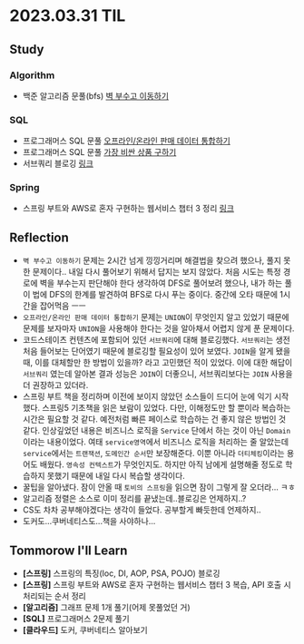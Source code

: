 # 2023.03.31 TIL

## Study
### Algorithm
- 백준 알고리즘 문풀(bfs) [벽 부수고 이동하기](https://www.acmicpc.net/problem/2206)
### SQL
- 프로그래머스 SQL 문풀 [오프라인/온라인 판매 데이터 통합하기](https://school.programmers.co.kr/learn/courses/30/lessons/131537)
- 프로그래머스 SQL 문풀 [가장 비싼 상품 구하기](https://school.programmers.co.kr/learn/courses/30/lessons/131697)
- 서브쿼리 블로깅 [링크](https://memodayoungee.tistory.com/101)
### Spring
- 스프링 부트와 AWS로 혼자 구현하는 웹서비스 챕터 3 정리 [링크](https://glass-milkshake-24b.notion.site/03-JPA-DB-f5eed999c1ec4826ae30e42d52a25058)

## Reflection
- `벽 부수고 이동하기` 문제는 2시간 넘게 낑낑거리며 해결법을 찾으려 했으나, 풀지 못한 문제이다.. 내일 다시 풀어보기 위해서 답지는 보지 않았다. 처음 시도는 특정 경로에 벽을 부수는지 판단해야 한다 생각하여 DFS로 풀어보려 했으나, 내가 하는 풀이 법에 DFS의 한계를 발견하여 BFS로 다시 푸는 중이다. 중간에 오타 때문에 1시간을 잡어먹음 ㅡㅡ
- `오프라인/온라인 판매 데이터 통합하기` 문제는 `UNION`이 무엇인지 알고 있었기 때문에 문제를 보자마자 `UNION`을 사용해야 한다는 것을 알아채서 어렵지 않게 푼 문제이다.
- 코드스테이츠 컨텐츠에 포함되어 있던 `서브쿼리`에 대해 블로깅했다. `서브쿼리`는 생전 처음 들어보는 단어였기 때문에 블로깅할 필요성이 있어 보였다. `JOIN`을 알게 됐을 때, 이를 대체할만 한 방법이 있을까? 라고 고민했던 적이 있었다. 이에 대한 해답이 `서브쿼리` 였는데 알아본 결과 성능은 `JOIN`이 더좋으니, 서브쿼리보다는 `JOIN` 사용을 더 권장하고 있더라.
- 스프링 부트 책을 정리하며 이전에 보이지 않았던 소스들이 드디어 눈에 익기 시작했다. 스프링5 기초책을 읽은 보람이 있었다. 다만, 이해정도만 할 뿐이라 복습하는 시간은 필요할 것 같다. 예전처럼 빠른 페이스로 학습하는 건 좋지 않은 방법인 것 같다. 인상깊었던 내용은 비즈니스 로직을 `Service` 단에서 하는 것이 아닌 `Domain`이라는 내용이었다. 여태 `service영역`에서 비즈니스 로직을 처리하는 줄 알았는데 `service`에서는 `트랜잭션`, `도메인간 순서`만 보장해준다. 이뿐 아니라 `더티체킹`이라는 용어도 배웠다. `영속성 컨텍스트`가 무엇인지도. 하지만 아직 남에게 설명해줄 정도로 학습하지 못했기 때문에 내일 다시 복습할 생각이다.
- 꿀팁을 알아냈다. 잠이 안올 때 `토비의 스프링`을 읽으면 잠이 그렇게 잘 오더라... ㅋㅎ
- 알고리즘 정렬은 소스로 이미 정리를 끝냈는데..블로깅은 언제하지..?
- CS도 차차 공부해야겠다는 생각이 들었다. 공부할게 빠듯한데 언제하지..
- 도커도...쿠버네티스도...책을 사야하나...
## Tommorow I'll Learn
- **[스프링]** 스프링의 특징(Ioc, DI, AOP, PSA, POJO) 블로깅
- **[스프링]** 스프링 부트와 AWS로 혼자 구현하는 웹서비스 챕터 3 복습, API 호출 시 처리되는 순서 정리
- **[알고리즘]** 그래프 문제 1개 풀기(어제 못풀었던 거)
- **[SQL]** 프로그래머스 2문제 풀기
- **[클라우드]** 도커, 쿠버네티스 알아보기


